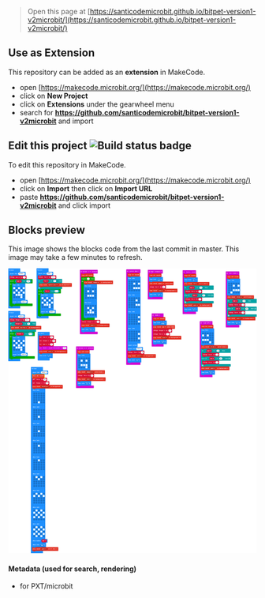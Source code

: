 
> Open this page at [https://santicodemicrobit.github.io/bitpet-version1-v2microbit/](https://santicodemicrobit.github.io/bitpet-version1-v2microbit/)

## Use as Extension

This repository can be added as an **extension** in MakeCode.

* open [https://makecode.microbit.org/](https://makecode.microbit.org/)
* click on **New Project**
* click on **Extensions** under the gearwheel menu
* search for **https://github.com/santicodemicrobit/bitpet-version1-v2microbit** and import

## Edit this project ![Build status badge](https://github.com/santicodemicrobit/bitpet-version1-v2microbit/workflows/MakeCode/badge.svg)

To edit this repository in MakeCode.

* open [https://makecode.microbit.org/](https://makecode.microbit.org/)
* click on **Import** then click on **Import URL**
* paste **https://github.com/santicodemicrobit/bitpet-version1-v2microbit** and click import

## Blocks preview

This image shows the blocks code from the last commit in master.
This image may take a few minutes to refresh.

![A rendered view of the blocks](https://github.com/santicodemicrobit/bitpet-version1-v2microbit/raw/master/.github/makecode/blocks.png)

#### Metadata (used for search, rendering)

* for PXT/microbit
<script src="https://makecode.com/gh-pages-embed.js"></script><script>makeCodeRender("{{ site.makecode.home_url }}", "{{ site.github.owner_name }}/{{ site.github.repository_name }}");</script>
